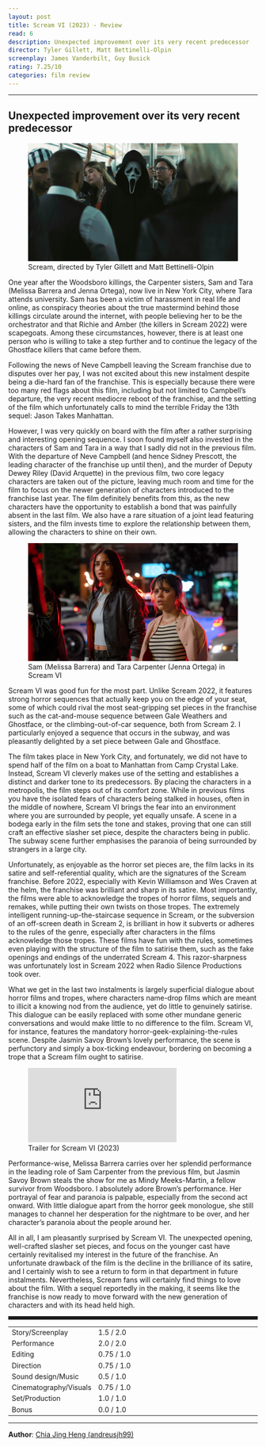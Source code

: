 ```yaml
---
layout: post
title: Scream VI (2023) - Review
read: 6
description: Unexpected improvement over its very recent predecessor
director: Tyler Gillett, Matt Bettinelli-Olpin
screenplay: James Vanderbilt, Guy Busick
rating: 7.25/10
categories: film review
---
```


---

## Unexpected improvement over its very recent predecessor

<figure class="film">
  <img src="/assets/images/posts/films/scream6.jpg" alt="Scream VI movie still">
  <figcaption><i class="fa-solid fa-film"></i> Scream, directed by Tyler Gillett and Matt Bettinelli-Olpin</figcaption>
</figure>

One year after the Woodsboro killings, the Carpenter sisters, Sam and Tara (Melissa Barrera and Jenna Ortega), now live in New York City, where Tara attends university. Sam has been a victim of harassment in real life and online, as conspiracy theories about the true mastermind behind those killings circulate around the internet, with people believing her to be the orchestrator and that Richie and Amber (the killers in Scream 2022) were scapegoats. Among these circumstances, however, there is at least one person who is willing to take a step further and to continue the legacy of the Ghostface killers that came before them.

Following the news of Neve Campbell leaving the Scream franchise due to disputes over her pay, I was not excited about this new instalment despite being a die-hard fan of the franchise. This is especially because there were too many red flags about this film, including but not limited to Campbell’s departure, the very recent mediocre reboot of the franchise, and the setting of the film which unfortunately calls to mind the terrible Friday the 13th sequel: Jason Takes Manhattan. 

However, I was very quickly on board with the film after a rather surprising and interesting opening sequence. I soon found myself also invested in the characters of Sam and Tara in a way that I sadly did not in the previous film. With the departure of Neve Campbell (and hence Sidney Prescott, the leading character of the franchise up until then), and the murder of Deputy Dewey Riley (David Arquette) in the previous film, two core legacy characters are taken out of the picture, leaving much room and time for the film to focus on the newer generation of characters introduced to the franchise last year. The film definitely benefits from this, as the new characters have the opportunity to establish a bond that was painfully absent in the last film. We also have a rare situation of a joint lead featuring sisters, and the film invests time to explore the relationship between them, allowing the characters to shine on their own. 

<figure class="film">
  <img src="/assets/images/posts/films/scream6_2.jpg" alt="Scream VI movie still">
  <figcaption><i class="fa-solid fa-film"></i> Sam (Melissa Barrera) and Tara Carpenter (Jenna Ortega) in Scream VI</figcaption>
</figure>

Scream VI was good fun for the most part. Unlike Scream 2022, it features strong horror sequences that actually keep you on the edge of your seat, some of which could rival the most seat-gripping set pieces in the franchise such as the cat-and-mouse sequence between Gale Weathers and Ghostface, or the climbing-out-of-car sequence, both from Scream 2. I particularly enjoyed a sequence that occurs in the subway, and was pleasantly delighted by a set piece between Gale and Ghostface. 

The film takes place in New York City, and fortunately, we did not have to spend half of the film on a boat to Manhattan from Camp Crystal Lake. Instead, Scream VI cleverly makes use of the setting and establishes a distinct and darker tone to its predecessors. By placing the characters in a metropolis, the film steps out of its comfort zone. While in previous films you have the isolated fears of characters being stalked in houses, often in the middle of nowhere, Scream VI brings the fear into an environment where you are surrounded by people, yet equally unsafe. A scene in a bodega early in the film sets the tone and stakes, proving that one can still craft an effective slasher set piece, despite the characters being in public. The subway scene further emphasises the paranoia of being surrounded by strangers in a large city.

Unfortunately, as enjoyable as the horror set pieces are, the film lacks in its satire and self-referential quality, which are the signatures of the Scream franchise. Before 2022, especially with Kevin Williamson and Wes Craven at the helm, the franchise was brilliant and sharp in its satire. Most importantly, the films were able to acknowledge the tropes of horror films, sequels and remakes, while putting their own twists on those tropes. The extremely intelligent running-up-the-staircase sequence in Scream, or the subversion of an off-screen death in Scream 2, is brilliant in how it subverts or adheres to the rules of the genre, especially after characters in the films acknowledge those tropes. These films have fun with the rules, sometimes even playing with the structure of the film to satirise them, such as the fake openings and endings of the underrated Scream 4. This razor-sharpness was unfortunately lost in Scream 2022 when Radio Silence Productions took over. 

What we get in the last two instalments is largely superficial dialogue about horror films and tropes, where characters name-drop films which are meant to illicit a knowing nod from the audience, yet do little to genuinely satirise. This dialogue can be easily replaced with some other mundane generic conversations and would make little to no difference to the film. Scream VI, for instance, features the mandatory horror-geek-explaining-the-rules scene. Despite Jasmin Savoy Brown’s lovely performance, the scene is perfunctory and simply a box-ticking endeavour, bordering on becoming a trope that a Scream film ought to satirise. 

<div class="film-trailer">
<figure>
  <iframe src="https://www.youtube.com/embed/h74AXqw4Opc?si=cQXMcCRlXCTqntJi" title="YouTube video player" frameborder="0" allow="accelerometer; autoplay; clipboard-write; encrypted-media; gyroscope; picture-in-picture; web-share" allowfullscreen></iframe>
  <figcaption><i class="fa-brands fa-youtube"></i> Trailer for Scream VI (2023)</figcaption>
</figure>
</div>

Performance-wise, Melissa Barrera carries over her splendid performance in the leading role of Sam Carpenter from the previous film, but Jasmin Savoy Brown steals the show for me as Mindy Meeks-Martin, a fellow survivor from Woodsboro. I absolutely adore Brown’s performance. Her portrayal of fear and paranoia is palpable, especially from the second act onward. With little dialogue apart from the horror geek monologue, she still manages to channel her desperation for the nightmare to be over, and her character’s paranoia about the people around her.

All in all, I am pleasantly surprised by Scream VI. The unexpected opening, well-crafted slasher set pieces, and focus on the younger cast have certainly revitalised my interest in the future of the franchise. An unfortunate drawback of the film is the decline in the brilliance of its satire, and I certainly wish to see a return to form in that department in future instalments. Nevertheless, Scream fans will certainly find things to love about the film. With a sequel reportedly in the making, it seems like the franchise is now ready to move forward with the new generation of characters and with its head held high.

<hr style="border-style: dashed">

<table class="table table-sm table-striped table-hover">
  <colgroup>
    <col style="width: 30%;">
    <col style="width: 70%;">
  </colgroup>

  <tbody>
    <tr>
      <td>Story/Screenplay</td>
      <td>1.5 / 2.0</td>
    </tr>
    <tr>
      <td>Performance</td>
      <td>2.0 / 2.0</td>
    </tr>
    <tr>
      <td>Editing</td>
      <td>0.75 / 1.0</td>
    </tr>
    <tr>
      <td>Direction</td>
      <td>0.75 / 1.0</td>
    </tr>
    <tr>
      <td>Sound design/Music</td>
      <td>0.5 / 1.0</td>
    </tr>
    <tr>
      <td>Cinematography/Visuals</td>
      <td>0.75 / 1.0</td>
    </tr>
    <tr>
      <td>Set/Production</td>
      <td>1.0 / 1.0</td>
    </tr>
    <tr>
      <td>Bonus</td>
      <td>0.0 / 1.0</td>
    </tr>
  </tbody>
</table>

---

**Author**: <a href="https://github.com/andreusjh99" target="_blank">Chia Jing Heng (andreusjh99)</a>